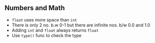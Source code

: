 ## Numbers and Math

- `float` uses more space than `int`
- There is only 2 no. b.w 0-1 but there are infinite nos. b/w 0.0 and 1.0
- Adding `int` and `float` always returns `float`
- Use `type()` func to check the type
